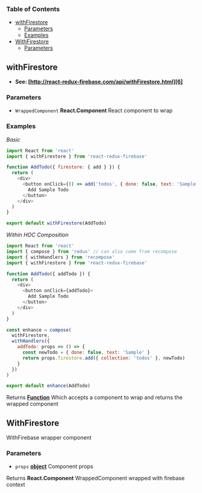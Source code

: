 <!-- Generated by documentation.js. Update this documentation by updating the source code. -->

### Table of Contents

-   [withFirestore][1]
    -   [Parameters][2]
    -   [Examples][3]
-   [WithFirestore][4]
    -   [Parameters][5]

## withFirestore

-   **See: [http://react-redux-firebase.com/api/withFirestore.html][6]**

### Parameters

-   `WrappedComponent` **React.Component** React component to wrap

### Examples

_Basic_

```javascript
import React from 'react'
import { withFirestore } from 'react-redux-firebase'

function AddTodo({ firestore: { add } }) {
  return (
    <div>
      <button onClick={() => add('todos', { done: false, text: 'Sample' })}>
        Add Sample Todo
      </button>
    </div>
  )
}

export default withFirestore(AddTodo)
```

_Within HOC Composition_

```javascript
import React from 'react'
import { compose } from 'redux' // can also come from recompose
import { withHandlers } from 'recompose'
import { withFirestore } from 'react-redux-firebase'

function AddTodo({ addTodo }) {
  return (
    <div>
      <button onClick={addTodo}>
        Add Sample Todo
      </button>
    </div>
  )
}

const enhance = compose(
  withFirestore,
  withHandlers({
    addTodo: props => () => {
      const newTodo = { done: false, text: 'Sample' }
      return props.firestore.add({ collection: 'todos' }, newTodo)
    }
  })
)

export default enhance(AddTodo)
```

Returns **[Function][7]** Which accepts a component to wrap and returns the
wrapped component

## WithFirestore

WithFirebase wrapper component

### Parameters

-   `props` **[object][8]** Component props

Returns **React.Component** WrappedComponent wrapped with firebase context

[1]: #withfirestore

[2]: #parameters

[3]: #examples

[4]: #withfirestore-1

[5]: #parameters-1

[6]: http://react-redux-firebase.com/api/withFirestore.html

[7]: https://developer.mozilla.org/docs/Web/JavaScript/Reference/Statements/function

[8]: https://developer.mozilla.org/docs/Web/JavaScript/Reference/Global_Objects/Object

